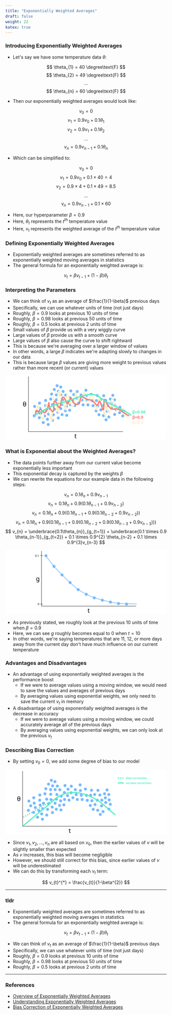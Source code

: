 ```yaml
---
title: "Exponentially Weighted Averages"
draft: false
weight: 22
katex: true
---
```


### Introducing Exponentially Weighted Averages
- Let's say we have some temperature data $\theta$:

$$ \theta_{1} = 40 \degree\text{F} $$
$$ \theta_{2} = 49 \degree\text{F} $$
$$ ... $$
$$ \theta_{n} = 60 \degree\text{F} $$

- Then our exponentially weighted averages would look like:

$$ v_{0} = 0 $$
$$ v_{1} = 0.9v_{0} + 0.1 \theta_{1} $$
$$ v_{2} = 0.9v_{1} + 0.1 \theta_{2} $$
$$ ... $$
$$ v_{n} = 0.9v_{n-1} + 0.1 \theta_{n} $$

- Which can be simplified to:

$$ v_{0} = 0 $$
$$ v_{1} = 0.9v_{0} + 0.1 \times 40 = 4 $$
$$ v_{2} = 0.9 \times 4 + 0.1 \times 49 = 8.5 $$
$$ ... $$
$$ v_{n} = 0.9v_{n-1} + 0.1 \times 60 $$

- Here, our hyperparameter $\beta = 0.9$
- Here, $\theta_{t}$ represents the $t^{th}$ temperature value
- Here, $v_{t}$ represents the weighted average of the $t^{th}$ temperature value

### Defining Exponentially Weighted Averages
- Exponentially weighted averages are sometimes referred to as exponentially weighted moving averages in statistics
- The general formula for an exponentially weighted average is:

$$ v_{t} = \beta v_{t-1} + (1-\beta) \theta_{t} $$

### Interpreting the Parameters
- We can think of $v_{t}$ as an average of $\frac{1}{1-\beta}$ previous days
- Specifically, we can use whatever units of time (not just days)
- Roughly, $\beta = 0.9$ looks at previous $10$ units of time
- Roughly, $\beta = 0.98$ looks at previous $50$ units of time
- Roughly, $\beta = 0.5$ looks at previous $2$ units of time
- Small values of $\beta$ provide us with a very wiggly curve
- Large values of $\beta$ provide us with a smooth curve
- Large values of $\beta$ also cause the curve to shift rightward
- This is because we're averaging over a larger window of values
- In other words, a large $\beta$ indicates we're adapting slowly to changes in our data
- This is because large $\beta$ values are giving more weight to previous values rather than more recent (or current) values

![weightedaverages](../../../img/weighted_averages.svg)

### What is Exponential about the Weighted Averages?
- The data points further away from our current value become exponentially less important
- This exponential decay is captured by the weights $\beta$
- We can rewrite the equations for our example data in the following steps:

$$ v_{n} = 0.1\theta_{n} + 0.9v_{n-1} $$
$$ v_{n} = 0.1\theta_{n} + 0.9(0.1\theta_{n-1} + 0.9v_{n-2}) $$
$$ v_{n} = 0.1\theta_{n} + 0.9(0.1\theta_{n-1} + 0.9(0.1\theta_{n-2} + 0.9v_{n-2})) $$
$$ v_{n} = 0.1\theta_{n} + 0.9(0.1\theta_{n-1} + 0.9(0.1\theta_{n-2} + 0.9(0.1\theta_{n-3} + 0.9v_{n-3}))) $$
$$ v_{n} = \underbrace{0.1\theta_{n}}_{g_{t=1}} + \underbrace{0.1 \times 0.9 \theta_{n-1}}_{g_{t=2}} + 0.1 \times 0.9^{2} \theta_{n-2} + 0.1 \times 0.9^{3}v_{n-3} $$

![exponentialdecay](../../../img/exponential_decay.svg)

- As previously stated, we roughly look at the previous $10$ units of time when $\beta = 0.9$
- Here, we can see $g$ roughly becomes equal to $0$ when $t=10$
- In other words, we're saying temperatures that are $11$, $12$, or more days away from the current day don't have much influence on our current temperature

### Advantages and Disadvantages
- An advantage of using exponentially weighted averages is the performance boost
	- If we were to average values using a moving window, we would need to save the values and averages of previous days
	- By averaging values using exponential weights, we only need to save the current $v_{t}$ in memory
- A disadvantage of using exponentially weighted averages is the decrease in accuracy
	- If we were to average values using a moving window, we could accurately average all of the previous days
	- By averaging values using exponential weights, we can only look at the previous $v_{t}$

### Describing Bias Correction
- By setting $v_{0}=0$, we add some degree of bias to our model

![biascorrection](../../../img/weighted_averages_bias.svg)

- Since $v_{1}, v_{2},...,v_{n}$ are all based on $v_{0}$, then the earlier values of $v$ will be slightly smaller than expected
- As $v$ increases, this bias will become negligible
- However, we should still correct for this bias, since earlier values of $v$ will be underestimated
- We can do this by transforming each $v_{t}$ term:

$$ v_{t}^{*} = \frac{v_{t}}{1-\beta^{2}} $$

---

### tldr
- Exponentially weighted averages are sometimes referred to as exponentially weighted moving averages in statistics
- The general formula for an exponentially weighted average is:

$$ v_{t} = \beta v_{t-1} + (1-\beta) \theta_{t} $$

- We can think of $v_{t}$ as an average of $\frac{1}{1-\beta}$ previous days
- Specifically, we can use whatever units of time (not just days)
- Roughly, $\beta = 0.9$ looks at previous $10$ units of time
- Roughly, $\beta = 0.98$ looks at previous $50$ units of time
- Roughly, $\beta = 0.5$ looks at previous $2$ units of time

---

### References
- [Overview of Exponentially Weighted Averages](https://www.youtube.com/watch?v=lAq96T8FkTw&list=PLkDaE6sCZn6Hn0vK8co82zjQtt3T2Nkqc&index=17)
- [Understanding Exponentially Weighted Averages](https://www.youtube.com/watch?v=NxTFlzBjS-4&list=PLkDaE6sCZn6Hn0vK8co82zjQtt3T2Nkqc&index=18)
- [Bias Correction of Exponentially Weighted Averages](https://www.youtube.com/watch?v=lWzo8CajF5s&list=PLkDaE6sCZn6Hn0vK8co82zjQtt3T2Nkqc&index=19)
